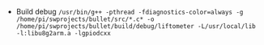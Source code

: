 * Build debug
``
/usr/bin/g++ -pthread -fdiagnostics-color=always -g /home/pi/swprojects/bullet/src/*.c* -o /home/pi/swprojects/bullet/build/debug/liftometer -L/usr/local/lib -l:libu8g2arm.a -lgpiodcxx
``
